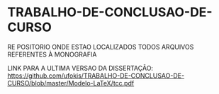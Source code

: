 # TRABALHO-DE-CONCLUSAO-DE-CURSO
RE POSITORIO ONDE ESTAO LOCALIZADOS TODOS ARQUIVOS REFERENTES À MONOGRAFIA

LINK PARA A ULTIMA VERSAO DA DISSERTAÇÃO: https://github.com/ufokis/TRABALHO-DE-CONCLUSAO-DE-CURSO/blob/master/Modelo-LaTeX/tcc.pdf
